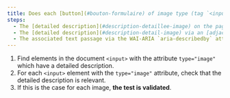 ```yaml
---
title: Does each [button](#bouton-formulaire) of image type (tag `<input>` with the attribute `type="image"`) [carrying information](#image-carrying-information), having a [detailed description](#description-detaillee-image), check these conditions?
steps:
  - The [detailed description](#description-detaillee-image) on the page and indicated by the [text alternative](#text-alternative-image) is relevant.
  - The [detailed description](#description-detail-image) via an [adjacent link or button](#adjacent-link-or-button) is relevant.
  - The associated text passage via the WAI-ARIA `aria-describedby` attribute is relevant.
---
```


1. Find elements in the document `<input>` with the attribute `type="image"` which have a detailed description.
2. For each `<input>` element with the `type="image"` attribute, check that the detailed description is relevant.
3. If this is the case for each image, **the test is validated**.
